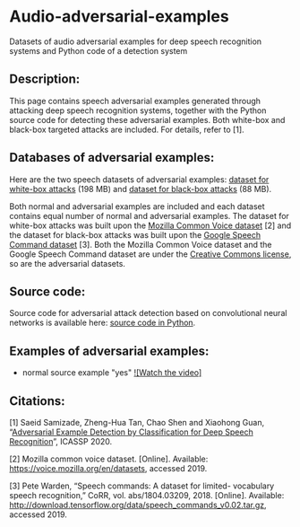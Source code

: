 # Audio-adversarial-examples
Datasets of audio adversarial examples for deep speech recognition systems and Python code of a detection system

## Description:
This page contains speech adversarial examples generated through attacking deep speech recognition systems, together with the Python source code for detecting these adversarial examples. Both white-box and black-box targeted attacks are included. For details, refer to [1]. 
 
## Databases of adversarial examples:
Here are the two speech datasets of adversarial examples: 
[dataset for white-box attacks](https://drive.google.com/file/d/1dZcyszH08dO96ybAz10N_usONtIkFDjC/view?usp=sharing) (198 MB) and 
[dataset for black-box attacks](https://drive.google.com/file/d/1DTmzb9MI2GZGgZb2eL64NAsavO3D5Kqo/view?usp=sharing) (88 MB). 

Both normal and adversarial examples are included and each dataset contains equal number of normal and adversarial examples. The dataset for white-box attacks was built upon the [Mozilla Common Voice dataset](https://voice.mozilla.org/en) [2] and the dataset for black-box attacks was built upon the [Google Speech Command dataset](https://arxiv.org/pdf/1804.03209.pdf) [3]. Both the Mozilla Common Voice dataset and the Google Speech Command dataset are under the [Creative Commons license](https://creativecommons.org/licenses/by/4.0/), so are the adversarial datasets. 

## Source code: 
Source code for adversarial attack detection based on convolutional neural networks is available here: [source code in Python](/adversarial_trainA_testA.py). 

## Examples of adversarial examples:
- normal source example "yes" [![Watch the video]](https://github.com/zhenghuatan/Audio-adversarial-examples/tree/main/audiofiles/yes_original.wav)


## Citations:

[1] Saeid Samizade, Zheng-Hua Tan, Chao Shen and Xiaohong Guan, “[Adversarial Example Detection by Classification for Deep Speech Recognition](https://arxiv.org/abs/1910.10013)”, ICASSP 2020.

[2] Mozilla common voice dataset. [Online]. Available: https://voice.mozilla.org/en/datasets, accessed 2019. 

[3] Pete Warden, “Speech commands: A dataset for limited- vocabulary speech recognition,” CoRR, vol. abs/1804.03209, 2018. [Online]. Available: http://download.tensorflow.org/data/speech_commands_v0.02.tar.gz, accessed 2019. 
